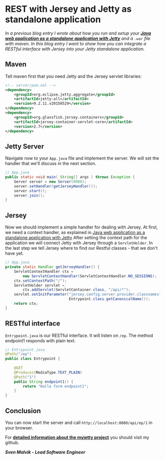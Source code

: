 # REST with Jersey and Jetty as standalone application
_In a previous blog entry I wrote about how you run and setup your [**Java web application as 
a standalone application with Jetty**](embedding-jetty-in-java-web-application) 
and a `.war` file with maven. In this blog entry I want to show how you can integrate a RESTful 
interface with Jersey into your Jetty standalone application._

## Maven
Tell maven first that you need Jetty and the Jersey servlet libraries: 
```xml
<!-- server/pom.xml -->
<dependency>
    <groupId>org.eclipse.jetty.aggregate</groupId>
    <artifactId>jetty-all</artifactId>
    <version>9.2.11.v20150529</version>
</dependency>
<dependency>
    <groupId>org.glassfish.jersey.containers</groupId>
    <artifactId>jersey-container-servlet-core</artifactId>
    <version>2.7</version>
</dependency>
```

## Jetty Server
Navigate now to your `App.java` file and implement the server. We will set the handler that 
we'll discuss in the next section.
```java
// App.java
public static void main( String[] args ) throws Exception {
    Server server = new Server(8080);
    server.setHandler(getJerseyHandler());
    server.start();
    server.join();
}
```

## Jersey
Now we should implement a simple handler for dealing with Jersey.
At first, we need a context handler, as explained in 
[Java web application as a standalone application with Jetty](embedding-jetty-in-java-web-application)
After setting the context path for the application we will connect Jetty with Jersey through 
a `ServletHolder`. In the last step we tell Jersey where to find our Restful classes - that 
we don't have yet.

```java
// App.java
private static Handler getJerseyHandler() {
    ServletContextHandler ctx = 
        new ServletContextHandler(ServletContextHandler.NO_SESSIONS);
    ctx.setContextPath("/");
    ServletHolder servlet = 
        ctx.addServlet(ServletContainer.class, "/api/*");
    servlet.setInitParameter("jersey.config.server.provider.classnames", 
                             Entrypoint.class.getCanonicalName());
    return ctx;
}
```

## RESTful interface
`Entrypoint.java` is our RESTful interface. It will listen on `/ep`.
The method endpoint1 responds with plain text.
```java
// Entrypoint.java
@Path("/ep")
public class Entrypoint {
    
    @GET
    @Produces(MediaType.TEXT_PLAIN)
    @Path("1")
    public String endpoint1() {
        return "Hallo form endpoint1";
    }
}
```

## Conclusion
You can now start the server and call `http://localhost:8080/api/ep/1` in your browser.

For [**detailed information about the myjetty project**](https://github.com/svenmalvik/myjetty) you should visit my github.

_**Sven Malvik - Lead Software Engineer**_